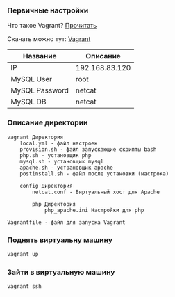 ### Первичные настройки

Что такое Vagrant? [Прочитать](https://ru.wikipedia.org/wiki/Vagrant)

Скачать можно тут: [Vagrant](https://www.vagrantup.com/)

| Название | Описание |
|----|----|
| IP | 192.168.83.120 |
| MySQL User | root |
| MySQL Password | netcat |
| MySQL DB | netcat |

### Описание директории

```
vagrant Директория
	local.yml - файл настроек
	provision.sh - файл запускающие скрипты bash
	php.sh - установщик php
	mysql.sh - установщик mysql
	apache.sh - устрановщик apache
	postinstall.sh - файл после установки (настрока)

	config Директория
		netcat.conf - Виртуальный хост для Apache
		
		php Директория
			php_apache.ini Настройки для php

Vagrantfile - файл для запуска Vagrant

```


### Поднять виртуальну машину
```bash
vagrant up
```

### Зайти в виртуальную машину
```bash
vagrant ssh 
```